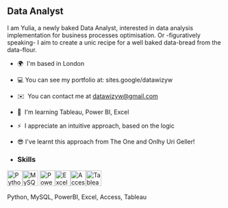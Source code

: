 

Data Analyst
------------

I am Yulia, a newly baked Data Analyst, interested in data analysis implementation for business processes optimisation. Or -figuratively speaking- I aim to create a unic recipe for a well baked data-bread from the data-flour.

*   🌍  I'm based in London
*   💻  You can see my portfolio at: sites.google/datawizyw
*   ✉️  You can contact me at [datawizyw@gmail.com](mailto:datawizyw@gmail.com)
*   🧠  I'm learning Tableau, Power BI, Excel
*   ⚡  I appreciate an intuitive approach, based on the logic
*   😎 I've learnt this approach from The One and Onlhy Uri Geller!


*   ### Skills 
<p align="left">
<a href="https://www.python.org/" target="_blank" rel="noreferrer"><img src="https://raw.githubusercontent.com/danielcranney/readme-generator/main/public/icons/skills/python-colored.svg" width="36" height="36" alt="Python" /></a><a href="https://www.mysql.com/" target="_blank" rel="noreferrer"><img src="https://raw.githubusercontent.com/danielcranney/readme-generator/main/public/icons/skills/mysql-colored.svg" width="36" height="36" alt="MySQL" /></a>
<a href="https://www.microsoft.com/en-us/power-platform/products/power-bi" target="_blank" rel="noreferrer"><img src="https://cdn.worldvectorlogo.com/logos/power-bi.svg" width="36" height="36" alt="PowerBi" /></a><a href="https://www.microsoft.com/en-gb/microsoft-365/excel" target="_blank" rel="noreferrer"><img src="https://cdn.worldvectorlogo.com/logos/excel-4.svg" width="36" height="36" alt="Excel" /></a><a href="https://www.microsoft.com/en-gb/microsoft-365/access" target="_blank" rel="noreferrer"><img src="https://cdn.worldvectorlogo.com/logos/microsoft-access-1.svg" width="36" height="36" alt="Access" /></a><a href="https://www.tableau.com/en-gb" target="_blank" rel="noreferrer"><img src="https://cdn.worldvectorlogo.com/logos/tableau-software.svg" width="36" height="36" alt="Tableau" /></a>

  Python, MySQL, PowerBI, Excel, Access, Tableau
                    
                    
                  
